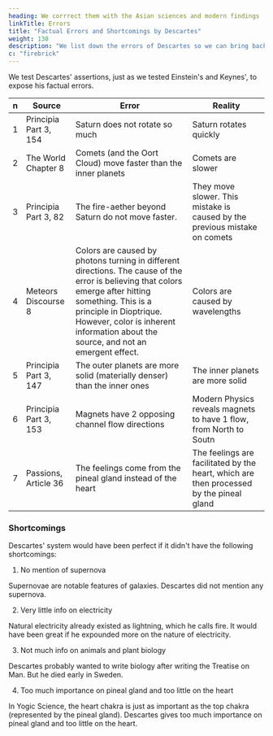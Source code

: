 ```yaml
---
heading: We corrrect them with the Asian sciences and modern findings
linkTitle: Errors
title: "Factual Errors and Shortcomings by Descartes"
weight: 130
description: "We list down the errors of Descartes so we can bring back an error-free Cartesian Science"
c: "firebrick"
---
```


We test Descartes' assertions, just as we tested Einstein's and Keynes', to expose his factual errors. 


n | Source | Error | Reality
--- | --- | --- | ---
1 | Principia Part 3, 154 | Saturn does not rotate so much | Saturn rotates quickly
2 | The World Chapter 8 | Comets (and the Oort Cloud) move faster than the inner planets | Comets are slower
3 | Principia Part 3, 82 | The fire-aether beyond Saturn do not move faster. | They move slower. This mistake is caused by the previous mistake on comets
4 | Meteors Discourse 8 | Colors are caused by photons turning in different directions. The cause of the error is believing that colors emerge after hitting something. This is a principle in Dioptrique. However, color is inherent information about the source, and not an emergent effect. | Colors are caused by wavelengths
5 | Principia Part 3, 147 | The outer planets are more solid (materially denser) than the inner ones | The inner planets are more solid
6 | Principia Part 3, 153 | Magnets have 2 opposing channel flow directions | Modern Physics reveals magnets to have 1 flow, from North to Soutn
7 | Passions, Article 36 | The feelings come from the pineal gland instead of the heart | The feelings are facilitated by the heart, which are then processed by the pineal gland


### Shortcomings

Descartes' system would have been perfect if it didn't have the following shortcomings:

1. No mention of supernova

Supernovae are notable features of galaxies. Descartes did not mention any supernova. 

2. Very little info on electricity

Natural electricity already existed as lightning, which he calls fire. It would have been great if he expounded more on the nature of electricity. 

3. Not much info on animals and plant biology

Descartes probably wanted to write biology after writing the Treatise on Man. But he died early in Sweden. 

4. Too much importance on pineal gland and too little on the heart

In Yogic Science, the heart chakra is just as important as the top chakra (represented by the pineal gland). Descartes gives too much importance on pineal gland and too little on the heart.

